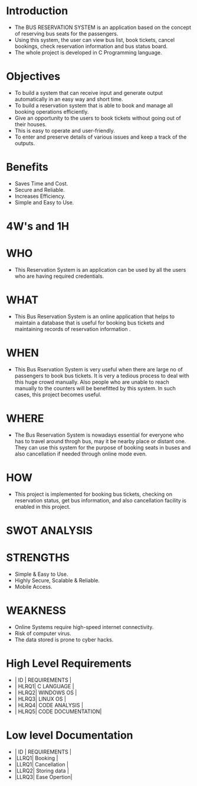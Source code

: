 # Introduction
* The BUS RESERVATION SYSTEM is an application based on the concept of reserving bus seats for the passengers.
* Using this system, the user can view bus list, book tickets, cancel bookings, check reservation information and bus status board.
* The whole project is developed in C Programming language. 


# Objectives
* To build a system that can receive input and generate output automatically in an easy way and short time.
* To build a reservation system that is able to book and manage all booking operations efficiently.
* Give an opportunity to the users to book tickets without going out of their houses.
* This is easy to operate and user-friendly.
* To enter and preserve details of various issues and keep a track of the outputs.


# Benefits
*  Saves Time and Cost.
*  Secure and Reliable.
*  Increases Efficiency.
*  Simple and Easy to Use.


# 4W's and 1H
# WHO
* This Reservation System is an application can be used by all the users who are having required credentials.


# WHAT
* This Bus Reservation System is an online application that helps to maintain a database that is useful for booking bus tickets and maintaining records of reservation information .


# WHEN
* This Bus Rservation System is very useful when there are large no of passengers to book bus tickets. It is very a tedious process to deal with this huge crowd manually. Also people who are unable to reach manually to the counters will be benefitted by this system. In such cases, this project becomes useful.


# WHERE
* The Bus Reservation System is nowadays essential for everyone who has to travel around throgh bus, may it be nearby place or distant one. They can use this system for the purpose of booking seats in buses and also cancellation if needed through online mode even.


# HOW
* This project is implemented for booking bus tickets, checking on reservation status, get bus information, and also cancellation facility is enabled in this project.



# SWOT ANALYSIS
# STRENGTHS
* Simple & Easy to Use.
* Highly Secure, Scalable & Reliable.
* Mobile Access.


# WEAKNESS
*  Online Systems require high-speed internet connectivity.
*  Risk of computer virus.
*  The data stored is prone to cyber hacks.


# High Level Requirements
*  | ID | REQUIREMENTS        |
*  | HLRQ1| C LANGUAGE        |
*  | HLRQ2| WINDOWS OS        |
*  | HLRQ3| LINUX OS          |
*  | HLRQ4| CODE ANALYSIS     |
*  | HLRQ5| CODE DOCUMENTATION|


# Low level Documentation
* | ID  | REQUIREMENTS |
* |LLRQ1| Booking      |
* |LLRQ1| Cancellation |
* |LLRQ2| Storing data |
* |LLRQ3| Ease Opertion|

